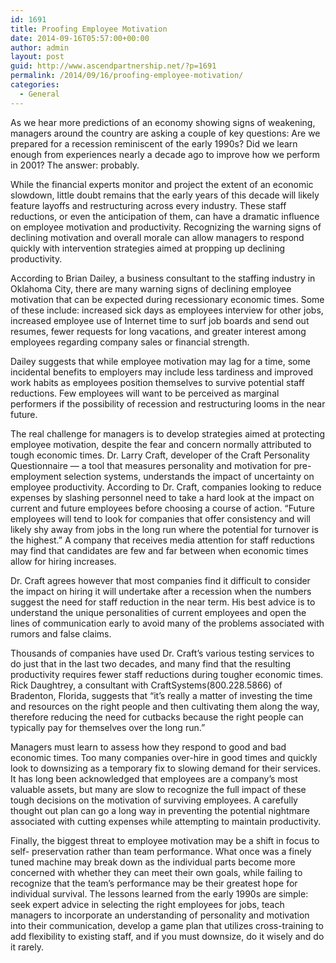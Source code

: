 ```yaml
---
id: 1691
title: Proofing Employee Motivation
date: 2014-09-16T05:57:00+00:00
author: admin
layout: post
guid: http://www.ascendpartnership.net/?p=1691
permalink: /2014/09/16/proofing-employee-motivation/
categories:
  - General
---
```

As we hear more predictions of an economy showing signs of weakening, managers around the country are asking a couple of key questions: Are we prepared for a recession reminiscent of the early 1990s? Did we learn enough from experiences nearly a decade ago to improve how we perform in 2001? The answer: probably.

While the financial experts monitor and project the extent of an economic slowdown, little doubt remains that the early years of this decade will likely feature layoffs and restructuring across every industry. These staff reductions, or even the anticipation of them, can have a dramatic influence on employee motivation and productivity. Recognizing the warning signs of declining motivation and overall morale can allow managers to respond quickly with intervention strategies aimed at propping up declining productivity.

According to Brian Dailey, a business consultant to the staffing industry in Oklahoma City, there are many warning signs of declining employee motivation that can be expected during recessionary economic times. Some of these include: increased sick days as employees interview for other jobs, increased employee use of Internet time to surf job boards and send out resumes, fewer requests for long vacations, and greater interest among employees regarding company sales or financial strength.

Dailey suggests that while employee motivation may lag for a time, some incidental benefits to employers may include less tardiness and improved work habits as employees position themselves to survive potential staff reductions. Few employees will want to be perceived as marginal performers if the possibility of recession and restructuring looms in the near future.

The real challenge for managers is to develop strategies aimed at protecting employee motivation, despite the fear and concern normally attributed to tough economic times. Dr. Larry Craft, developer of the Craft Personality Questionnaire &#8212; a tool that measures personality and motivation for pre-employment selection systems, understands the impact of uncertainty on employee productivity. According to Dr. Craft, companies looking to reduce expenses by slashing personnel need to take a hard look at the impact on current and future employees before choosing a course of action. &#8220;Future employees will tend to look for companies that offer consistency and will likely shy away from jobs in the long run where the potential for turnover is the highest.&#8221; A company that receives media attention for staff reductions may find that candidates are few and far between when economic times allow for hiring increases.

Dr. Craft agrees however that most companies find it difficult to consider the impact on hiring it will undertake after a recession when the numbers suggest the need for staff reduction in the near term. His best advice is to understand the unique personalities of current employees and open the lines of communication early to avoid many of the problems associated with rumors and false claims.

Thousands of companies have used Dr. Craft&#8217;s various testing services to do just that in the last two decades, and many find that the resulting productivity requires fewer staff reductions during tougher economic times. Rick Daughtrey, a consultant with CraftSystems(800.228.5866) of Bradenton, Florida, suggests that &#8220;it&#8217;s really a matter of investing the time and resources on the right people and then cultivating them along the way, therefore reducing the need for cutbacks because the right people can typically pay for themselves over the long run.&#8221;

Managers must learn to assess how they respond to good and bad economic times. Too many companies over-hire in good times and quickly look to downsizing as a temporary fix to slowing demand for their services. It has long been acknowledged that employees are a company&#8217;s most valuable assets, but many are slow to recognize the full impact of these tough decisions on the motivation of surviving employees. A carefully thought out plan can go a long way in preventing the potential nightmare associated with cutting expenses while attempting to maintain productivity.

Finally, the biggest threat to employee motivation may be a shift in focus to self- preservation rather than team performance. What once was a finely tuned machine may break down as the individual parts become more concerned with whether they can meet their own goals, while failing to recognize that the team&#8217;s performance may be their greatest hope for individual survival. The lessons learned from the early 1990s are simple: seek expert advice in selecting the right employees for jobs, teach managers to incorporate an understanding of personality and motivation into their communication, develop a game plan that utilizes cross-training to add flexibility to existing staff, and if you must downsize, do it wisely and do it rarely.